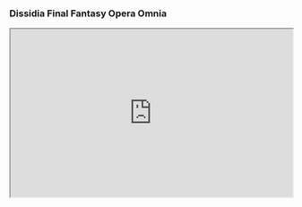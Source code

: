 ### Dissidia Final Fantasy Opera Omnia
<iframe
  src="https://codepen.io/team/codepen/embed/preview/PNaGbb"
  style="width:100%; height:300px;"
></iframe>

